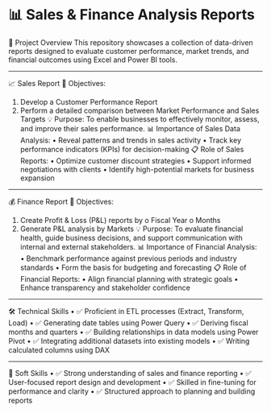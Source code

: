 # 📊 Sales & Finance Analysis Reports
🚀 Project Overview
This repository showcases a collection of data-driven reports designed to evaluate customer performance, market trends, and financial outcomes using Excel and Power BI tools.
________________________________________
📈 Sales Report
🎯 Objectives:
1.	Develop a Customer Performance Report
2.	Perform a detailed comparison between Market Performance and Sales Targets
💡 Purpose:
To enable businesses to effectively monitor, assess, and improve their sales performance.
📊 Importance of Sales Data Analysis:
•	Reveal patterns and trends in sales activity
•	Track key performance indicators (KPIs) for decision-making
📋 Role of Sales Reports:
•	Optimize customer discount strategies
•	Support informed negotiations with clients
•	Identify high-potential markets for business expansion
________________________________________
💰 Finance Report
🎯 Objectives:
1.	Create Profit & Loss (P&L) reports by
o	Fiscal Year
o	Months
2.	Generate P&L analysis by Markets
💡 Purpose:
To evaluate financial health, guide business decisions, and support communication with internal and external stakeholders.
📊 Importance of Financial Analysis:
•	Benchmark performance against previous periods and industry standards
•	Form the basis for budgeting and forecasting
📋 Role of Financial Reports:
•	Align financial planning with strategic goals
•	Enhance transparency and stakeholder confidence
________________________________________
🛠 Technical Skills
•	✅ Proficient in ETL processes (Extract, Transform, Load)
•	✅ Generating date tables using Power Query
•	✅ Deriving fiscal months and quarters
•	✅ Building relationships in data models using Power Pivot
•	✅ Integrating additional datasets into existing models
•	✅ Writing calculated columns using DAX
________________________________________
🤝 Soft Skills
•	✅ Strong understanding of sales and finance reporting
•	✅ User-focused report design and development
•	✅ Skilled in fine-tuning for performance and clarity
•	✅ Structured approach to planning and building reports

